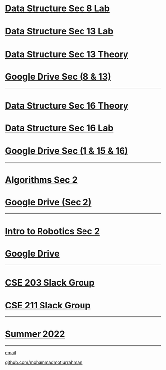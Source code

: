 
# [Data Structure Sec 8 Lab](https://github.com/mohammadmotiurrahman/mohammadmotiurrahman.github.io/tree/main/autumn2022/cse203_8L)
# [Data Structure Sec 13 Lab](https://github.com/mohammadmotiurrahman/mohammadmotiurrahman.github.io/tree/main/autumn2022/cse203_13L)
# [Data Structure Sec 13 Theory](https://github.com/mohammadmotiurrahman/mohammadmotiurrahman.github.io/tree/main/autumn2022/cse203_13)
# [Google Drive Sec (8 & 13)](https://drive.google.com/drive/folders/10fW4uC57ErceiyXK2ZZGZN2LmeDABelm?usp=sharing)

* * * 
# [Data Structure Sec 16 Theory](https://github.com/mohammadmotiurrahman/mohammadmotiurrahman.github.io/tree/main/autumn2022/cse203_16)
# [Data Structure Sec 16 Lab](https://github.com/mohammadmotiurrahman/mohammadmotiurrahman.github.io/tree/main/autumn2022/cse203_16L)
# [Google Drive Sec (1 & 15 & 16)](https://drive.google.com/drive/folders/132vH8qf-gTrWfqJmCRRGNBE6iKzPQBdJ?usp=sharing)

* * * 
# [Algorithms Sec 2](https://github.com/mohammadmotiurrahman/mohammadmotiurrahman.github.io/tree/main/autumn2022/cse211_2)
# [Google Drive (Sec 2)](https://drive.google.com/drive/folders/1K3MD1XFtCfr700KjvasbbBVfn21gmRCg?usp=sharing)


* * *
# [Intro to Robotics Sec 2](https://github.com/mohammadmotiurrahman/mohammadmotiurrahman.github.io/tree/main/autumn2022/cse426_1)
# [Google Drive](#)


* * *
# [CSE 203 Slack Group](https://cse203autumn22.slack.com/)
# [CSE 211 Slack Group](https://cse211autumn22.slack.com/)

* * *
# [Summer 2022](https://mohammadmotiurrahman.github.io/summer2022)

* * *

[email](mailto:mohammadmotiurrahman@gmail.com)

[github.com/mohammadmotiurrahman](https://github.com/mohammadmotiurrahman)
